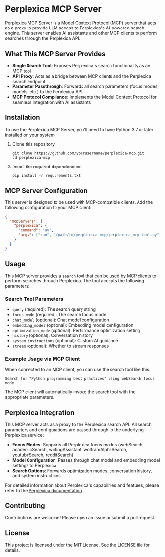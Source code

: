 # Perplexica MCP Server

Perplexica MCP Server is a Model Context Protocol (MCP) server that acts as a proxy to provide LLM access to Perplexica's AI-powered search engine. This server enables AI assistants and other MCP clients to perform searches through the Perplexica API.

## What This MCP Server Provides

- **Single Search Tool**: Exposes Perplexica's search functionality as an MCP tool
- **API Proxy**: Acts as a bridge between MCP clients and the Perplexica search endpoint
- **Parameter Passthrough**: Forwards all search parameters (focus modes, models, etc.) to the Perplexica API
- **MCP Protocol Compliance**: Implements the Model Context Protocol for seamless integration with AI assistants

## Installation

To use the Perplexica MCP Server, you'll need to have Python 3.7 or later installed on your system.

1. Clone this repository:
   ```
   git clone https://github.com/yourusername/perplexica-mcp.git
   cd perplexica-mcp
   ```

2. Install the required dependencies:
   ```
   pip install -r requirements.txt
   ```

## MCP Server Configuration

This server is designed to be used with MCP-compatible clients. Add the following configuration to your MCP client:

```json
{
  "mcpServers": {
    "perplexica": {
      "command": "uv",
      "args": ["run", "/path/to/perplexica-mcp/perplexica_mcp_tool.py"]
    }
  }
}
```

## Usage

This MCP server provides a `search` tool that can be used by MCP clients to perform searches through Perplexica. The tool accepts the following parameters:

### Search Tool Parameters

- `query` (required): The search query string
- `focus_mode` (required): The search focus mode
- `chat_model` (optional): Chat model configuration
- `embedding_model` (optional): Embedding model configuration
- `optimization_mode` (optional): Performance optimization setting
- `history` (optional): Conversation history
- `system_instructions` (optional): Custom AI guidance
- `stream` (optional): Whether to stream responses

### Example Usage via MCP Client

When connected to an MCP client, you can use the search tool like this:

```
Search for "Python programming best practices" using webSearch focus mode
```

The MCP client will automatically invoke the search tool with the appropriate parameters.

## Perplexica Integration

This MCP server acts as a proxy to the Perplexica search API. All search parameters and configurations are passed through to the underlying Perplexica service:

- **Focus Modes**: Supports all Perplexica focus modes (webSearch, academicSearch, writingAssistant, wolframAlphaSearch, youtubeSearch, redditSearch)
- **Model Configuration**: Passes through chat model and embedding model settings to Perplexica
- **Search Options**: Forwards optimization modes, conversation history, and system instructions

For detailed information about Perplexica's capabilities and features, please refer to the [Perplexica documentation](https://github.com/ItzCrazyKns/Perplexica).

## Contributing

Contributions are welcome! Please open an issue or submit a pull request.

## License

This project is licensed under the MIT License. See the LICENSE file for details.